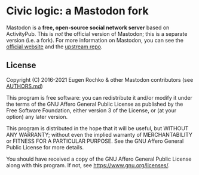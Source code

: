 # Civic logic: a Mastodon fork

Mastodon is a **free, open-source social network server** based on ActivityPub. This is *not* the official version of Mastodon; this is a separate version (i.e. a fork). For more information on Mastodon, you can see the [official website](https://joinmastodon.org) and the [upstream repo](https://github.com/tootsuite/mastodon).

## License

Copyright (C) 2016-2021 Eugen Rochko & other Mastodon contributors (see [AUTHORS.md](AUTHORS.md))

This program is free software: you can redistribute it and/or modify it under the terms of the GNU Affero General Public License as published by the Free Software Foundation, either version 3 of the License, or (at your option) any later version.

This program is distributed in the hope that it will be useful, but WITHOUT ANY WARRANTY; without even the implied warranty of MERCHANTABILITY or FITNESS FOR A PARTICULAR PURPOSE. See the GNU Affero General Public License for more details.

You should have received a copy of the GNU Affero General Public License along with this program. If not, see <https://www.gnu.org/licenses/>.
